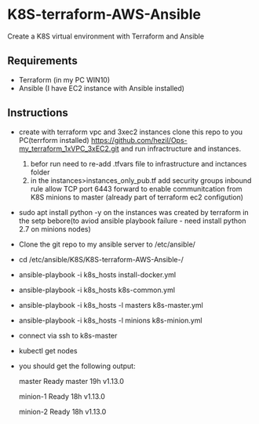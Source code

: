 # K8S-terraform-AWS-Ansible
Create a K8S virtual environment with Terraform and Ansible

## Requirements
  - Terraform (in my PC WIN10)
  - Ansible (I have EC2 instance with Ansible installed)
  
## Instructions
  - create with terraform vpc and 3xec2 instances clone this repo to you PC(terrform installed) https://github.com/hezil/Ops-my_terraform_1xVPC_3xEC2.git and run infractructure and instances.
    1. befor run need to re-add .tfvars file to infrastructure and inctances folder
    2. in the instances>instances_only_pub.tf add security groups inbound rule allow TCP port 6443 forward to enable communitcation from          K8S minions to master (already part of terraform ec2 configution)
  - sudo apt install python -y on the instances was created by terraform in the setp bebore(to aviod ansible playbook failure - need         install python 2.7 on minions nodes)
  - Clone the git repo to my ansible server to /etc/ansible/
  - cd /etc/ansible/K8S/K8S-terraform-AWS-Ansible-/
  - ansible-playbook -i k8s_hosts install-docker.yml 
  - ansible-playbook -i k8s_hosts k8s-common.yml
  - ansible-playbook -i k8s_hosts -l masters k8s-master.yml 
  - ansible-playbook -i k8s_hosts -l minions k8s-minion.yml
  
  - connect via ssh to k8s-master
  - kubectl get nodes
  - you should get the following output:

    master     Ready    master   19h   v1.13.0

    minion-1   Ready    <none>   18h   v1.13.0

    minion-2   Ready    <none>   18h   v1.13.0
